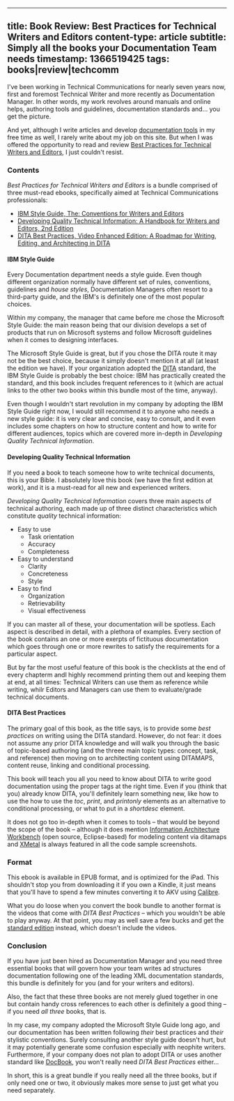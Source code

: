 -----
title: Book Review: Best Practices for Technical Writers and Editors
content-type: article
subtitle: Simply all the books your Documentation Team needs
timestamp: 1366519425
tags: books|review|techcomm
-----

I've been working in Technical Communications for nearly seven years now, first and foremost Technical Writer and more recently as Documentation Manager. In other words, my work revolves around manuals and online helps, authoring tools and guidelines, documentation standards and… you get the picture. 

And yet, although I write articles and develop [documentation tools](/gliph/) in my free time as well, I rarely write about my job on this site. But when I was offered the opportunity to read and review [Best Practices for Technical Writers and Editors](http://www.informit.com/store/best-practices-for-technical-writers-and-editors-video-9780132929660), I just couldn't resist.


### Contents

*Best Practices for Technical Writers and Editors* is a bundle comprised of three must-read ebooks, specifically aimed at Technical Communications professionals:

* [IBM Style Guide, The: Conventions for Writers and Editors](http://www.informit.com/store/ibm-style-guide-conventions-for-writers-and-editors-9780132101301)
* [Developing Quality Technical Information: A Handbook for Writers and Editors, 2nd Edition](http://www.informit.com/store/developing-quality-technical-information-a-handbook-9780131477490)
* [DITA Best Practices, Video Enhanced Edition: A Roadmap for Writing, Editing, and Architecting in DITA](http://www.informit.com/store/dita-best-practices-video-enhanced-edition-a-roadmap-9780132929646)


#### IBM Style Guide

Every Documentation department needs a style guide. Even though different organization normally have different set of rules, conventions, guidelines and *house styles*, Documentation Managers often resort to a third-party guide, and the IBM's is definitely one of the most popular choices.

Within my company, the manager that came before me chose the Microsoft Style Guide: the main reason being that our division develops a set of products that run on Microsoft systems and follow Microsoft guidelines when it comes to designing interfaces. 

The Microsoft Style Guide is great, but if you chose the DITA route it may not be the best choice, because it simply doesn't mention it at all (at least the edition we have). If your organization adopted the [DITA](http://dita.xml.org/) standard, the IBM Style Guide is probably the best choice: IBM has practically created the standard, and this book includes frequent references to it (which are actual links to the other two books within this bundle most of the time, anyway).

Even though I wouldn't start revolution in my company by adopting the IBM Style Guide right now, I would still recommend it to anyone who needs a new style guide: it is very clear and concise, easy to consult, and it even includes some chapters on how to structure content and how to write for different audiences, topics which are covered more in-depth in *Developing Quality Technical Information*.


#### Developing Quality Technical Information

If you need a book to teach someone how to write technical documents, this is your Bible. I absolutely love this book (we have the first edition at work), and it is a must-read for all new and experienced writers.

*Developing Quality Technical Information* covers three main aspects of technical authoring, each made up of three distinct characteristics which constitute _quality_ technical information:

* Easy to use
  * Task orientation
  * Accuracy
  * Completeness
* Easy to understand
  * Clarity
  * Concreteness
  * Style
* Easy to find
  * Organization
  * Retrievability
  * Visual effectiveness
  
If you can master all of these, your documentation will be spotless. Each aspect is described in detail, with a plethora of examples. Every section of the book contains an one or more exerpts of fictituous documentation which goes through one or more rewrites to satisfy the requirements for a particular aspect. 

But by far the most useful feature of this book is the checklists at the end of every chapterm andI highly recommend printing them out and keeping them at end, at all times: Technical Writers can use them as reference while writing, whilr Editors and Managers can use them to evaluate/grade technical documents.


#### DITA Best Practices 

The primary goal of this book, as the title says, is to provide some *best practices* on writing using the DITA standard. However, do not fear: it does not assume any prior DITA knowledge and will walk you through the basic of topic-based authoring (and the threee main topic types: concept, task, and reference) then moving on to architecting content using DITAMAPS, content reuse, linking and conditional processing. 

This book will teach you all you need to know about DITA to write good documentation using the proper tags at the right time. Even if you (think that you) already know DITA, you'll definitely learn something new, like how to use the how to use the *toc*, *print*, and *printonly* elements as an alternative to conditional processing, or what to put in a *shortdesc* element.

It does not go too in-depth when it comes to tools &ndash; that would be beyond the scope of the book &ndash; although it does mention [Information Architecture Workbench](http://www14.software.ibm.com/webapp/download/preconfig.jsp?id=2009-09-02+13:57:13.308214R&S_TACT=&S_CMP=) (open source, Eclipse-based) for modeling content via ditamaps and [XMetal](http://xmetal.com/) is always featured in all the code sample screenshots.

### Format

This ebook is available in EPUB format, and is optimized for the iPad. This shouldn't stop you from downloading it if you own a Kindle, it just means that you'll have to spend a few minutes converting it to AKV using [Calibre](http://calibre-ebook.com/).

What you do loose when you convert the book bundle to another format is the videos that come with *DITA Best Practices* &ndash; which you wouldn't be able to play anyway. At that point, you may as well save a few bucks and get the [standard edition](http://www.informit.com/store/best-practices-for-technical-writers-and-editors-collection-9780132929653) instead, which doesn't include the videos.


### Conclusion

If you have just been hired as Documentation Manager and you need three essential books that will govern how your team writes ad structures documentation following one of the leading XML documentation standards, this bundle is definitely for you (and for your writers and editors).

Also, the fact that these three books are not merely glued together in one but contain handy cross references to each other is definitely a good thing &ndash; if you need *all three* books, that is. 

In my case, my company adopted the Microsoft Style Guide long ago, and our documentation has been written following *their* best practices and *their* stylistic conventions. Surely consulting another style guide doesn't hurt, but it may potentially generate some confusion especially with neophite writers. Furthermore, if your company does not plan to adopt DITA or uses another standard like [DocBook](http://www.docbook.org/), you won't really need *DITA Best Practices* either…

In short, this is a great bundle if you really need all the three books, but if only need one or two, it obviously makes more sense to just get what you need separately.




